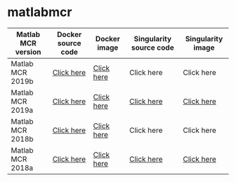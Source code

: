 # matlabmcr

| Matlab MCR version | Docker source code | Docker image | Singularity source code | Singularity image |
|--------------------|--------------------|--------------|-------------------------|-------------------|
| Matlab MCR 2019b   | [Click here](https://github.com/icaoberg/docker-matlabmcr2019b)         | [Click here](https://cloud.docker.com/repository/registry-1.docker.io/icaoberg/matlabmcr2019b)   | Click here              | Click here        |
| Matlab MCR 2019a   | [Click here](https://github.com/icaoberg/docker-matlabmcr2019a)         | [Click here](https://cloud.docker.com/repository/registry-1.docker.io/icaoberg/matlabmcr2019a)   | [Click here](https://github.com/icaoberg/singularity-matlabmcr2019a)              | [Click here](https://cloud.sylabs.io/library/icaoberg/default/matlabmcr2019a)        |
| Matlab MCR 2018b   | [Click here](https://github.com/murphygroup/docker-matlabmcr2018b)         | [Click here](https://cloud.docker.com/repository/registry-1.docker.io/icaoberg/matlabmcr2019b)   | Click here              | Click here        |
| Matlab MCR 2018a   | [Click here](https://github.com/murphygroup/docker-matlabmcr2018a)         | [Click here](https://cloud.docker.com/repository/registry-1.docker.io/icaoberg/matlabmcr2019a)   | [Click here](https://github.com/icaoberg/singularity-matlabmcr2019a)              | [Click here](https://cloud.sylabs.io/library/icaoberg/default/matlabmcr2018a)        |
